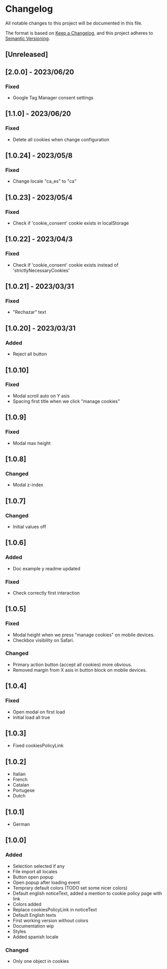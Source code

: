 # Changelog
All notable changes to this project will be documented in this file.

The format is based on [Keep a Changelog](https://keepachangelog.com/en/1.0.0/),
and this project adheres to [Semantic Versioning](https://semver.org/spec/v2.0.0.html).

## [Unreleased]


## [2.0.0] - 2023/06/20

### Fixed

- Google Tag Manager consent settings


## [1.1.0] - 2023/06/20

### Fixed

- Delete all cookies when change configuration

## [1.0.24] - 2023/05/8

### Fixed

- Change locale "ca_es" to "ca"

## [1.0.23] - 2023/05/4

### Fixed

- Check if 'cookie_consent' cookie exists in localStorage

## [1.0.22] - 2023/04/3

### Fixed

- Check if 'cookie_consent' cookie exists instead of 'strictlyNecessaryCookies'

## [1.0.21] - 2023/03/31

### Fixed

- "Rechazar" text

## [1.0.20] - 2023/03/31

### Added

- Reject all button

## [1.0.10]

### Fixed

- Modal scroll auto on Y asis
- Spacing first title when we click "manage cookies"

## [1.0.9]

### Fixed

- Modal max height

## [1.0.8]

### Changed

- Modal z-index

## [1.0.7]

### Changed

- Initial values off

## [1.0.6]

### Added

- Doc example y readme updated

### Fixed

- Check correctly first interaction

## [1.0.5]

### Fixed

- Modal height when we press "manage cookies" on mobile devices.
- Checkbox visibility on Safari.

### Changed

- Primary action button (accept all cookies) more obvious.
- Removed margin from X asis in button block on mobile devices.


## [1.0.4]

### Fixed

- Open modal on first load
- Initial load all true


## [1.0.3]

- Fixed cookiesPolicyLink


## [1.0.2]

- Italian
- French
- Catalan
- Portugese
- Dutch


## [1.0.1]

- German


## [1.0.0]

### Added
- Selection selected if any
- File import all locales
- Button open popup
- Open popup after loading event
- Temprary default colors (TODO set some nicer colors)
- Default english noticeText, added a mention to cookie policy page with link
- Colors added
- Replace cookiesPolicyLink in noticeText
- Default English texts
- First working version without colors
- Documentation wip
- Styles
- Added spanish locale


### Changed
- Only one object in cookies